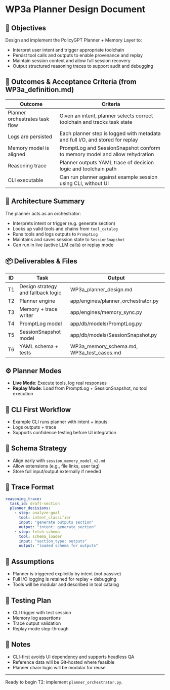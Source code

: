 # WP3a Planner Design Document

## 🎯 Objectives
Design and implement the PolicyGPT Planner + Memory Layer to:
- Interpret user intent and trigger appropriate toolchain
- Persist tool calls and outputs to enable provenance and replay
- Maintain session context and allow full session recovery
- Output structured reasoning traces to support audit and debugging

## 📜 Outcomes & Acceptance Criteria (from WP3a_definition.md)
| Outcome | Criteria |
|---------|----------|
| Planner orchestrates task flow | Given an intent, planner selects correct toolchain and tracks task state |
| Logs are persisted | Each planner step is logged with metadata and full I/O, and stored for replay |
| Memory model is aligned | PromptLog and SessionSnapshot conform to memory model and allow rehydration |
| Reasoning trace | Planner outputs YAML trace of decision logic and toolchain path |
| CLI executable | Can run planner against example session using CLI, without UI |

## 🧩 Architecture Summary
The planner acts as an orchestrator:
- Interprets intent or trigger (e.g. generate section)
- Looks up valid tools and chains from `tool_catalog`
- Runs tools and logs outputs to `PromptLog`
- Maintains and saves session state to `SessionSnapshot`
- Can run in live (active LLM calls) or replay mode

## 📦 Deliverables & Files
| ID | Task | Output |
|----|------|--------|
| T1 | Design strategy and fallback logic | WP3a_planner_design.md |
| T2 | Planner engine | app/engines/planner_orchestrator.py |
| T3 | Memory + trace writer | app/engines/memory_sync.py |
| T4 | PromptLog model | app/db/models/PromptLog.py |
| T5 | SessionSnapshot model | app/db/models/SessionSnapshot.py |
| T6 | YAML schema + tests | WP3a_memory_schema.md, WP3a_test_cases.md |

## ⚙️ Planner Modes
- **Live Mode**: Execute tools, log real responses
- **Replay Mode**: Load from PromptLog + SessionSnapshot, no tool execution

## 🔁 CLI First Workflow
- Example CLI runs planner with intent + inputs
- Logs outputs + trace
- Supports confidence testing before UI integration

## 📐 Schema Strategy
- Align early with `session_memory_model_v2.md`
- Allow extensions (e.g., file links, user tag)
- Store full input/output externally if needed

## 🔁 Trace Format
```yaml
reasoning_trace:
  task_id: draft-section
  planner_decisions:
    - step: analyze-goal
      tool: intent_classifier
      input: "generate outputs section"
      output: "intent: generate_section"
    - step: fetch-schema
      tool: schema_loader
      input: "section_type: outputs"
      output: "loaded schema for outputs"
```

## 🔐 Assumptions
- Planner is triggered explicitly by intent (not passive)
- Full I/O logging is retained for replay + debugging
- Tools will be modular and described in tool catalog

## 🧪 Testing Plan
- CLI trigger with test session
- Memory log assertions
- Trace output validation
- Replay mode step-through

## 📌 Notes
- CLI-first avoids UI dependency and supports headless QA
- Reference data will be Git-hosted where feasible
- Planner chain logic will be modular for reuse

---
Ready to begin T2: implement `planner_orchestrator.py`.
